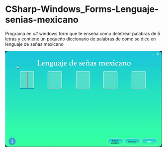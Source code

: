 # CSharp-Windows_Forms-Lenguaje-senias-mexicano
Programa en c# windows form que te enseña como deletrear palabras de 5 letras y contiene un pequeño diccionario de palabras de como se dice en lenguaje de señas mexicano
<div align="center">
<img src="https://github.com/ARVIOJ/CSharp-Windows_Forms-Lenguaje-senias-mexicano/blob/master/LSM.gif?raew=tru"/>
</div>
